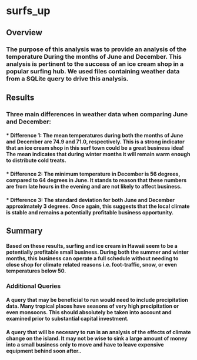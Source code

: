 # surfs_up
## Overview
### The purpose of this analysis was to provide an analysis of the temperature During the months of June and December. This analysis is pertinent to the success of an ice cream shop in a popular surfing hub. We used files containing weather data from a SQLite query to drive this analysis.
## Results
### Three main differences in weather data when comparing June and December:
#### * Difference 1: The mean temperatures during both the months of June and December are 74.9 and 71.0, respectively. This is a strong indicator that an ice cream shop in this surf town could be a great business idea! The mean indicates that during winter months it will remain warm enough to distribute cold treats. 
#### * Difference 2: The minimum temperature in December is 56 degrees, compared to 64 degrees in June. It stands to reason that these numbers are from late hours in the evening and are not likely to affect business.
#### * Difference 3: The standard deviation for both June and December approximately 3 degrees. Once again, this suggests that the local climate is stable and remains a potentially profitable business opportunity.
## Summary
#### Based on these results, surfing and ice cream in Hawaii seem to be a potentially profitable small business. During both the summer and winter months, this business can operate a full schedule without needing to close shop for climate related reasons i.e. foot-traffic, snow, or even temperatures below 50.
### Additional Queries
#### A query that may be beneficial to run would need to include precipitation data. Many tropical places have seasons of very high precipitation or even monsoons. This should absolutely be taken into account and examined prior to substantial capital investment.
#### A query that will be necesary to run is an  analysis of the effects of climate change on the island. It may not be wise to sink a large amount of money into a small business only to move and have to leave expensive equipment behind soon after..
